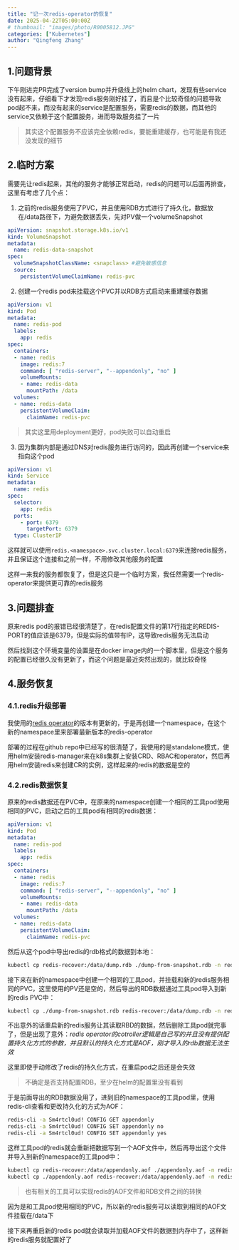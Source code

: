 ```yaml
---
title: "记一次redis-operator的恢复"
date: 2025-04-22T05:00:00Z
# thumbnail: "images/photo/R0005812.JPG"
categories: ["Kubernetes"]
author: "Qingfeng Zhang"
---
```


## 1.问题背景

下午刚进完PR完成了version bump并升级线上的helm chart，发现有些service没有起来，仔细看下才发现redis服务刚好挂了，而且是个比较奇怪的问题导致pod起不来，而没有起来的service是配置服务，需要redis的数据，而其他的service又依赖于这个配置服务，进而导致服务挂了一片

> 其实这个配置服务不应该完全依赖redis，要能重建缓存，也可能是有我还没发现的细节

## 2.临时方案

需要先让redis起来，其他的服务才能够正常启动，redis的问题可以后面再排查，这里有考虑了几个点：

1. 之前的redis服务使用了PVC，并且使用RDB方式进行了持久化，数据放在/data路径下，为避免数据丢失，先对PV做一个volumeSnapshot

```yaml
apiVersion: snapshot.storage.k8s.io/v1
kind: VolumeSnapshot
metadata:
  name: redis-data-snapshot
spec:
  volumeSnapshotClassName: <snapclass> #避免敏感信息
  source:
    persistentVolumeClaimName: redis-pvc
```

2. 创建一个redis pod来挂载这个PVC并以RDB方式启动来重建缓存数据

```yaml
apiVersion: v1
kind: Pod
metadata:
  name: redis-pod
  labels:
    app: redis
spec:
  containers:
  - name: redis
    image: redis:7
    command: [ "redis-server", "--appendonly", "no" ]
    volumeMounts:
    - name: redis-data
      mountPath: /data
  volumes:
  - name: redis-data
    persistentVolumeClaim:
      claimName: redis-pvc
```

> 其实这里用deployment更好，pod失败可以自动重启

3. 因为集群内部是通过DNS对redis服务进行访问的，因此再创建一个service来指向这个pod

```yaml
apiVersion: v1
kind: Service
metadata:
  name: redis
spec:
  selector:
    app: redis
  ports:
    - port: 6379
      targetPort: 6379
  type: ClusterIP
```

这样就可以使用`redis.<namespace>.svc.cluster.local:6379`来连接redis服务，并且保证这个连接和之前一样，不用修改其他服务的配置

这样一来我的服务都恢复了，但是这只是一个临时方案，我任然需要一个redis-operator来提供更可靠的redis服务

## 3.问题排查

原来redis pod的报错已经很清楚了，在redis配置文件的第17行指定的REDIS-PORT的值应该是6379，但是实际的值带有IP，这导致redis服务无法启动

然后找到这个环境变量的设置是在docker image内的一个脚本里，但是这个服务的配置已经很久没有更新了，而这个问题是最近突然出现的，就比较奇怪

## 4.服务恢复

### 4.1.redis升级部署

我使用的[redis operator](https://github.com/OT-CONTAINER-KIT/redis-operator)的版本有更新的，于是再创建一个namespace，在这个新的namespace里来部署最新版本的redis-operator

部署的过程在github repo中已经写的很清楚了，我使用的是standalone模式，使用helm安装redis-manager来在k8s集群上安装CRD、RBAC和operator，然后再用helm安装redis来创建CR的实例，这样起来的redis的数据是空的

### 4.2.redis数据恢复

原来的redis数据还在PVC中，在原来的namespace创建一个相同的工具pod使用相同的PVC，启动之后的工具pod有相同的redis数据：

```yaml
apiVersion: v1
kind: Pod
metadata:
  name: redis-pod
  labels:
    app: redis
spec:
  containers:
  - name: redis
    image: redis:7
    command: [ "redis-server", "--appendonly", "no" ]
    volumeMounts:
    - name: redis-data
      mountPath: /data
  volumes:
  - name: redis-data
    persistentVolumeClaim:
      claimName: redis-pvc
```

然后从这个pod中导出redis的rdb格式的数据到本地：

```bash
kubectl cp redis-recover:/data/dump.rdb ./dump-from-snapshot.rdb -n redis-old
```

接下来在新的namespace中创建一个相同的工具pod，并挂载和新的redis服务相同的PVC，这里使用的PV还是空的，然后导出的RDB数据通过工具pod导入到新的redis PVC中：

```bash
kubectl cp ./dump-from-snapshot.rdb redis-recover:/data/dump.rdb -n redis-new
```

不出意外的话重启新的redis服务让其读取RBD的数据，然后删除工具pod就完事了，但是出现了意外：*redis operator的cotroller逻辑是自己写的并且没有提供配置持久化方式的参数，并且默认的持久化方式是AOF，刚才导入的rdb数据无法生效*

这里即使手动修改了redis的持久化方式，在重启pod之后还是会失效

> 不确定是否支持配置RDB，至少在helm的配置里没有看到

于是前面导出的RDB数据没用了，进到旧的namespace的工具pod里，使用redis-cli查看和更改持久化的方式为AOF：

```bash
redis-cli -a Sm4rtcl0ud! CONFIG GET appendonly
redis-cli -a Sm4rtcl0ud! CONFIG SET appendonly no
redis-cli -a Sm4rtcl0ud! CONFIG SET appendonly yes
```

这样工具pod的redis就会重新把数据写到一个AOF文件中，然后再导出这个文件并导入到新的namespace的工具pod中：

```bash
kubectl cp redis-recover:/data/appendonly.aof ./appendonly.aof -n redis-old
kubectl cp ./appendonly.aof redis-recover:/data/appendonly.aof -n redis-new
```

> 也有相关的工具可以实现redis的AOF文件和RDB文件之间的转换

因为是和工具pod使用相同的PVC，所以新的redis服务可以读取到相同的AOF文件挂载在/data下

接下来再重启新的redis pod就会读取并加载AOF文件的数据到内存中了，这样新的redis服务就配置好了
